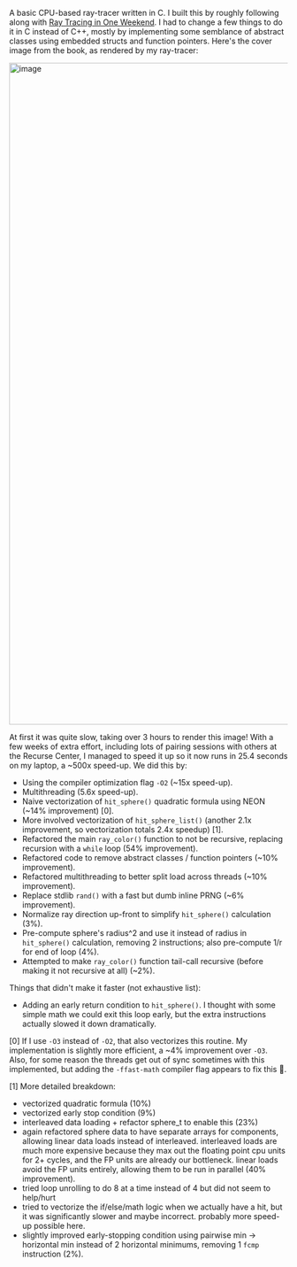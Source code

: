 A basic CPU-based ray-tracer written in C. I built this by roughly following along with [Ray Tracing in One Weekend](https://raytracing.github.io/books/RayTracingInOneWeekend.html). I had to change a few things to do it in C instead of C++, mostly by implementing some semblance of abstract classes using embedded structs and function pointers. Here's the cover image from the book, as rendered by my ray-tracer:

<img width="1196" alt="image" src="https://github.com/JFeintzeig/ray_tracer/assets/4000790/34e24cc8-b564-469d-840c-59a30a7e463d">

At first it was quite slow, taking over 3 hours to render this image! With a few weeks of extra effort, including lots of pairing sessions with others at the Recurse Center, I managed to speed it up so it now runs in 25.4 seconds on my laptop, a ~500x speed-up. We did this by:
* Using the compiler optimization flag `-O2` (~15x speed-up).
* Multithreading (5.6x speed-up).
* Naive vectorization of `hit_sphere()` quadratic formula using NEON (~14% improvement) [0].
* More involved vectorization of `hit_sphere_list()` (another 2.1x improvement, so vectorization totals 2.4x speedup) [1].
* Refactored the main `ray_color()` function to not be recursive, replacing recursion with a `while` loop (54% improvement).
* Refactored code to remove abstract classes / function pointers (~10% improvement).
* Refactored multithreading to better split load across threads (~10% improvement).
* Replace stdlib `rand()` with a fast but dumb inline PRNG (~6% improvement).
* Normalize ray direction up-front to simplify `hit_sphere()` calculation (3%).
* Pre-compute sphere's radius^2 and use it instead of radius in `hit_sphere()` calculation, removing 2 instructions; also pre-compute 1/r for end of loop (4%).
* Attempted to make `ray_color()` function tail-call recursive (before making it not recursive at all) (~2%).

Things that didn't make it faster (not exhaustive list):
* Adding an early return condition to `hit_sphere()`. I thought with some simple math we could exit this loop early, but the extra instructions actually slowed it down dramatically.

[0] If I use `-O3` instead of `-O2`, that also vectorizes this routine. My implementation is slightly more efficient, a ~4% improvement over `-O3`. Also, for some reason the threads get out of sync sometimes with this implemented, but adding the `-ffast-math` compiler flag appears to fix this :shrug:.

[1] More detailed breakdown:

- vectorized quadratic formula (10%)
- vectorized early stop condition (9%)
- interleaved data loading + refactor sphere_t to enable this (23%)
- again refactored sphere data to have separate arrays for components, allowing linear data loads instead of interleaved. interleaved loads are much more expensive because they max out the floating point cpu units for 2+ cycles, and the FP units are already our bottleneck. linear loads avoid the FP units entirely, allowing them to be run in parallel (40% improvement).
- tried loop unrolling to do 8 at a time instead of 4 but did not seem to help/hurt
- tried to vectorize the if/else/math logic when we actually have a hit, but it was significantly slower and maybe incorrect. probably more speed-up possible here.
- slightly improved early-stopping condition using pairwise min -> horizontal min instead of 2 horizontal minimums, removing 1 `fcmp` instruction (2%).
